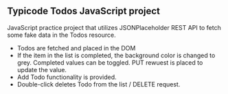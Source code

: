 ## Typicode Todos JavaScript project

JavaScript practice project that utilizes JSONPlaceholder REST API to fetch some fake data in the Todos resource. 

- Todos are fetched and placed in the DOM
- If the item in the list is completed, the background color is changed to grey. Completed values can be toggled. PUT rewuest is placed to update the value. 
- Add Todo functionality is provided.
- Double-click deletes Todo from the list / DELETE request.

